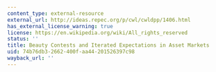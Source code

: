 ```yaml
---
content_type: external-resource
external_url: http://ideas.repec.org/p/cwl/cwldpp/1406.html
has_external_license_warning: true
license: https://en.wikipedia.org/wiki/All_rights_reserved
status: ''
title: Beauty Contests and Iterated Expectations in Asset Markets
uid: 74b76db3-2662-400f-aa44-201526397c98
wayback_url: ''
---
```


